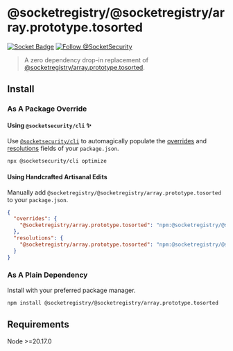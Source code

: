 # @socketregistry/@socketregistry/array.prototype.tosorted

[![Socket Badge](https://socket.dev/api/badge/npm/package/@socketregistry/@socketregistry/array.prototype.tosorted)](https://socket.dev/npm/package/@socketregistry/@socketregistry/array.prototype.tosorted)
[![Follow @SocketSecurity](https://img.shields.io/twitter/follow/SocketSecurity?style=social)](https://twitter.com/SocketSecurity)

> A zero dependency drop-in replacement of
> [@socketregistry/array.prototype.tosorted](https://www.npmjs.com/package/@socketregistry/array.prototype.tosorted).

## Install

### As A Package Override

#### Using `@socketsecurity/cli` :sparkles:

Use [`@socketsecurity/cli`](https://www.npmjs.com/package/@socketsecurity/cli)
to automagically populate the
[overrides](https://docs.npmjs.com/cli/v9/configuring-npm/package-json#overrides)
and [resolutions](https://yarnpkg.com/configuration/manifest#resolutions) fields
of your `package.json`.

```sh
npx @socketsecurity/cli optimize
```

#### Using Handcrafted Artisanal Edits

Manually add `@socketregistry/@socketregistry/array.prototype.tosorted` to your
`package.json`.

```json
{
  "overrides": {
    "@socketregistry/array.prototype.tosorted": "npm:@socketregistry/@socketregistry/array.prototype.tosorted@^1"
  },
  "resolutions": {
    "@socketregistry/array.prototype.tosorted": "npm:@socketregistry/@socketregistry/array.prototype.tosorted@^1"
  }
}
```

### As A Plain Dependency

Install with your preferred package manager.

```sh
npm install @socketregistry/@socketregistry/array.prototype.tosorted
```

## Requirements

Node &gt;=20.17.0
